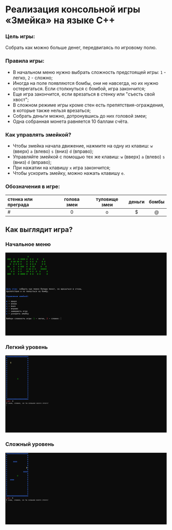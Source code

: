 # Реализация консольной игры «Змейка» на языке C++
### Цель игры: 
Cобрать как можно больше денег, передвигаясь по игровому полю.
### Правила игры:
- В начальном меню нужно выбрать сложность предстоящей игры: `1` - легко,  `2` - сложно;
- Иногда на поле появляются бомбы, они не навсегда, но их нужно остерегаться. Если столкнуться с бомбой, игра закончится;
- Еще игра закончится, если врезаться в стенку или "съесть свой хвост";
- В сложном режиме игры кроме стен есть препятствия-ограждения, в которые также нельзя врезаться;
- Собрать деньги можно, дотронувшись до них головой змеи;
- Одна собранная монета равняется 10 баллам счёта.
### Как управлять змейкой?
- Чтобы змейка начала движение, нажмите на одну из клавиш: `w` (вверх) `a` (влево) `s` (вниз) `d` (вправо);
- Управляйте змейкой с помощью тех же клавиш: `w` (вверх) `a` (влево) `s` (вниз) `d` (вправо);
- При нажатии на клавишу `x` игра закончится;
- Чтобы ускорить змейку, можно нажать клавишу `e`.

### Обозначения в игре: 
стенка или преграда| голова змеи| туловище змеи| деньги| бомбы
:-----|:----------:|:------------:|:-----:|:-----:
#|0|o|$|@

## Как выглядит игра?
### Начальное меню
![1st window](https://github.com/AriGasper/Zmeika_Gura/blob/master/Снимок%20экрана%202023-05-30%20225358.png)
### Легкий уровень
![1st level](https://github.com/AriGasper/Zmeika_Gura/blob/master/Снимок%20экрана%202023-05-30%20232650.png)
### Сложный уровень
![2nd level](https://github.com/AriGasper/Zmeika_Gura/blob/master/Снимок%20экрана%202023-05-30%20232747.png)

